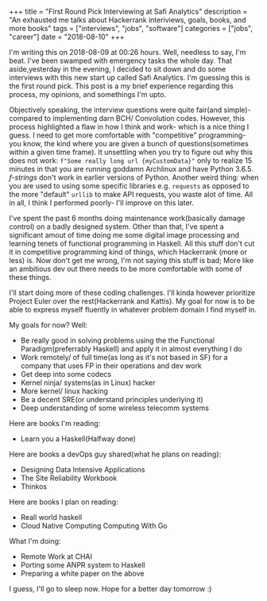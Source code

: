 +++
title = "First Round Pick Interviewing at Safi Analytics"
description = "An exhausted me talks about Hackerrank interiviews, goals, books, and more books"
tags = ["interviews", "jobs", "software"]
categories = ["jobs", "career"]
date = "2018-08-10"
+++

I'm writing this on 2018-08-09 at 00:26 hours. Well, needless to say, I'm beat. I've been swamped with emergency tasks the whole day. That aside,yesterday in the evening, I decided to sit down and do some interviews with this new start up called Safi Analytics. I'm guessing this is the first round pick. This post is a my brief experience regarding this process, my opinions, and somethings I'm upto.

Objectively speaking, the interview questions were quite fair(and simple)- compared to implementing darn BCH/ Convolution codes. However, this process highlighted a flaw in how I think and work- which is a nice thing I guess. I need to get more comfortable with "competitive" programming- you know, the kind where you are given a bunch of questions(sometimes within a given time frame). It unsettling when you try to figure out why this does not work: `f"Some really long url {myCustomData}"` only to realize 15 minutes in that you are running goddamn Archlinux and have Python 3.6.5. *f-strings* don't work in earlier versions of Python. Another weird thing: when you are used to using some specific libraries e.g. `requests` as opposed to the more "default" `urllib` to make API requests, you waste alot of time. All in all, I think I performed poorly- I'll improve on this later.

I've spent the past 6 months doing maintenance work(basically damage control) on a badly designed system. Other than that, I've spent a significant amout of time doing me some digital image processing and learning tenets of functional programming in Haskell. All this stuff don't cut it in competitive programming kind of things, which Hackerrank (more or less) is. Now don't get me wrong, I'm not saying this stuff is bad; More like an ambitious dev out there needs to be more comfortable with some of these things.

I'll start doing more of these coding challenges. I'll kinda however prioritize Project Euler over the rest(Hackerrank and Kattis). My goal for now is to be able to express myself fluently in whatever problem domain I find myself in. 

My goals for now? Well:
+ Be really good in solving problems using the the Functional Paradigm(preferrably Haskell) and apply it in almost everything I do
+ Work remotely/ of full time(as long as it's not based in SF) for a company that uses FP in their operations and dev work
+ Get deep into some codecs
+ Kernel ninja/ systems(as in Linux) hacker
+ More kernel/ linux hacking
+ Be a decent SRE(or understand principles underlying it)
+ Deep understanding of some wireless telecomm systems

Here are books I'm reading:
+ Learn you a Haskell(Halfway done)

Here are books a devOps guy shared(what he plans on reading):
+ Designing Data Intensive Applications
+ The Site Reliability Workbook
+ Thinkos

Here are books I plan on reading:
+ Reall world haskell
+ Cloud Native Computing Computing With Go

What I'm doing:
+ Remote Work at CHAI
+ Porting some ANPR system to Haskell
+ Preparing a white paper on the above

I guess, I'll go to sleep now. Hope for a better day tomorrow :)
